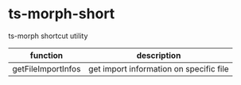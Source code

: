 # ts-morph-short

ts-morph shortcut utility

| function | description |
| - | - |
| getFileImportInfos | get import information on specific file |
